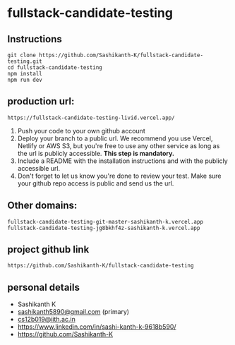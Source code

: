 # fullstack-candidate-testing

## Instructions

```
git clone https://github.com/Sashikanth-K/fullstack-candidate-testing.git
cd fullstack-candidate-testing
npm install
npm run dev
```

## production url:
```
https://fullstack-candidate-testing-livid.vercel.app/
```
1. Push your code to your own github account
2. Deploy your branch to a public url. We recommend you use Vercel, Netlify or AWS S3, but you're free to use any other service as long as the url is publicly accessible. **This step is mandatory.**
3. Include a README with the installation instructions and with the publicly accessible url. 
4. Don't forget to let us know you're done to review your test. Make sure your github repo access is public and send us the url.


## Other domains:
```
fullstack-candidate-testing-git-master-sashikanth-k.vercel.app
fullstack-candidate-testing-jg8bkhf4z-sashikanth-k.vercel.app
```

## project github link 
```
https://github.com/Sashikanth-K/fullstack-candidate-testing
```

## personal details

- Sashikanth K
- sashikanth5890@gmail.com (primary)
- cs12b019@iith.ac.in
- https://www.linkedin.com/in/sashi-kanth-k-9618b590/
- https://github.com/Sashikanth-K

